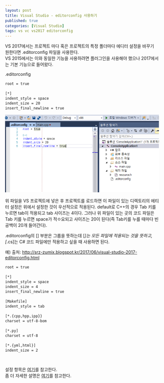 ```yaml
---
layout: post
title: Visual Studio - editorconfig 사용하기
published: true
categories: [Visual Studio]
tags: vs vc vs2017 editorconfig
---
```

VS 2017에서는 프로젝트 마다 혹은 프로젝트의 특정 폴더마다 에디터 설정을 바꾸기 원한다면 .editorconfig 파일을 사용한다.  
VS 2015에서는 이와 동일한 기능을 사용하려면 플러그인을 사용해야 했으나 2017에서는 기본 기능으로 들어왔다.  
  
.editorconfig  
```
root = true
  
[*]
indent_style = space
indent_size = 20
insert_final_newline = true
```
  
![](/images/vs/vs_2017_0803_01.PNG)  
  
위 파일을 VS 프로젝트에 넣은 후 프로젝트를 로드하면 이 파일이 있는 디렉토리의 에티터 설정은 위에서 설정한 것이 우선적으로 적용된다.
default로 C++의 경우 Tab 키를 누르면  tab이 적용되고 tab 사이즈는 4이다. 
그러나 위 파일이 있는 곳의 코드 파일은 Tab 키를 누르면 space가 적ㅇ요되고 사이즈는 20이 된다(즉 Tab키를 누를 때마다 빈공백이 20개 들어간다).

.editorconfig의 [] 부분은 그룹을 뜻하는데 [*]는 모든 파일에 적용되는 것을 뜻하고, [*.cs]는 C# 코드 파일에만 적용하고 싶을 때 사용하면 된다.   
  
예) 출처: http://srz-zumix.blogspot.kr/2017/06/visual-studio-2017-editorconfig.html    
```
root = true
  
[*]
indent_style = space
indent_size = 4
insert_final_newline = true

[Makefile]
indent_style = tab

[*.{cpp,hpp,ipp}}
charset = utf-8-bom

[*.py]
charset = utf-8

[*.{yml,html}]
indent_size = 2
```  

<br>  
  
설정 항목은 [여기](https://github.com/editorconfig/editorconfig/wiki/EditorConfig-Properties)를 참고한다.  
좀 더 자세한 설명은 [여기](https://docs.microsoft.com/ko-kr/visualstudio/ide/create-portable-custom-editor-options)를 참고한다.  
